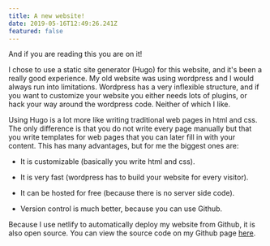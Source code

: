 ```yaml
---
title: A new website!
date: 2019-05-16T12:49:26.241Z
featured: false
---
```

And if you are reading this you are on it!

I chose to use a static site generator (Hugo) for this website, and it's been a really  good experience. My old website was using wordpress and I would always run into limitations. Wordpress has a very inflexible structure, and if you want to customize your website you either needs lots of plugins, or hack your way around the wordpress code. Neither of which I like. 

Using Hugo is a lot more like writing traditional web pages in html and css. The only difference is that you do not write every page manually but that you write templates for web pages that you can later fill in with your content. This has many advantages, but for me the biggest ones are:

* It is customizable (basically you write html and css).

* It is very fast (wordpress has to build your website for every visitor).

* It can be hosted for free (because there is no server side code).

* Version control is much better, because you can use Github.

Because I use netlify to automatically deploy my website from Github, it is also open source. You can view the source code on my Github page [here](https://github.com/AartOdding/PortfolioWebsite).

